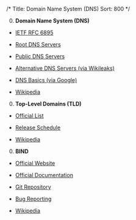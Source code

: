 /*
Title: Domain Name System (DNS)
Sort: 800
*/

0. **Domain Name System (DNS)**

  * [IETF RFC 6895](https://tools.ietf.org/html/rfc6895)
  
  * [Root DNS Servers](http://www.root-servers.org/)
  
  * [Public DNS Servers](https://public-dns.info//)
  
  * [Alternative DNS Servers (via Wikileaks)](https://wikileaks.org/wiki/Alternative_DNS)
  
  * [DNS Basics (via Google)](https://support.google.com/a/answer/48090?hl=en)

  * [Wikipedia](https://en.wikipedia.org/wiki/Domain_Name_System)
  

0. **Top-Level Domains (TLD)**

  * [Official List](http://data.iana.org/TLD/tlds-alpha-by-domain.txt)

  * [Release Schedule](https://newgtlds.icann.org/en/program-status/delegated-strings)

  * [Wikipedia](https://en.wikipedia.org/wiki/Top-level_domain)
  
  
0. **BIND**

  * [Official Website](https://www.isc.org/downloads/bind/)
  
  * [Official Documentation](https://www.isc.org/downloads/bind/doc/)
  
  * [Git Repository](https://source.isc.org/cgi-bin/gitweb.cgi?p=bind9.git;a=summary)
  
  * [Bug Reporting](https://www.isc.org/community/report-bug/)

  * [Wikipedia](https://en.wikipedia.org/wiki/BIND)
